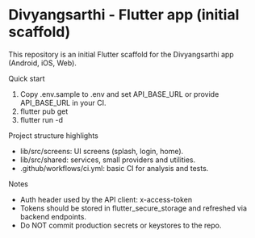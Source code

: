 # Divyangsarthi - Flutter app (initial scaffold)

This repository is an initial Flutter scaffold for the Divyangsarthi app (Android, iOS, Web).

Quick start
1. Copy .env.sample to .env and set API_BASE_URL or provide API_BASE_URL in your CI.
2. flutter pub get
3. flutter run -d <device>

Project structure highlights
- lib/src/screens: UI screens (splash, login, home).
- lib/src/shared: services, small providers and utilities.
- .github/workflows/ci.yml: basic CI for analysis and tests.

Notes
- Auth header used by the API client: x-access-token
- Tokens should be stored in flutter_secure_storage and refreshed via backend endpoints.
- Do NOT commit production secrets or keystores to the repo.
